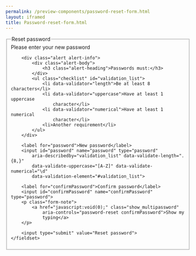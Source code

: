 ```yaml
--- 
permalink: /preview-components/password-reset-form.html
layout: iframed 
title: Password-reset-form.html
---
```

<form class="form">
    <fieldset>
        <legend class="drop_text">Reset password</legend>
        <span class="serif">Please enter your new password</span>

        <div class="alert alert-info">
            <div class="alert-body">
                <h3 class="alert-heading">Passwords must:</h3>
            </div>
            <ul class="checklist" id="validation_list">
                <li data-validator="length">Be at least 8 characters</li>
                <li data-validator="uppercase">Have at least 1 uppercase
                    character</li>
                <li data-validator="numerical">Have at least 1 numerical
                    character</li>
                <li>Another requirement</li>
            </ul>
        </div>

        <label for="password">New password</label>
        <input id="password" name="password" type="password"
            aria-describedby="validation_list" data-validate-length=".{8,}"
            data-validate-uppercase="[A-Z]" data-validate-numerical="\d"
            data-validation-element="#validation_list">

        <label for="confirmPassword">Confirm password</label>
        <input id="confirmPassword" name="confirmPassword" type="password">
        <p class="form-note">
            <a href="javascript:void(0);" class="show_multipassword"
                aria-controls="password-reset confirmPassword">Show my
                typing</a>
        </p>

        <input type="submit" value="Reset password">
    </fieldset>
</form>